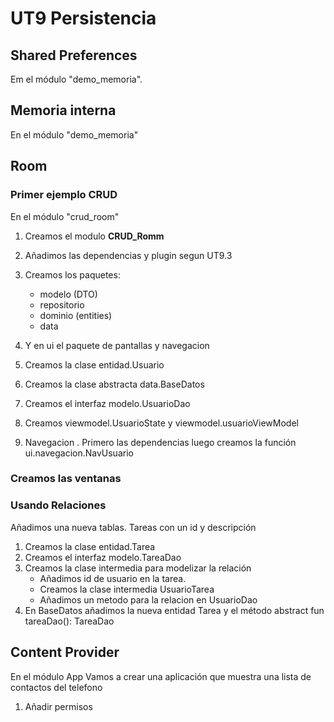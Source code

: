 # UT9 Persistencia 

## Shared Preferences
Em el módulo "demo_memoria".  

## Memoria interna
En el módulo "demo_memoria"


## Room
### Primer ejemplo CRUD

En el módulo "crud_room"  

1. Creamos el modulo **CRUD_Romm** 
2. Añadimos las dependencias y plugin segun UT9.3
3. Creamos los paquetes:
    * modelo (DTO)
    * repositorio 
    * dominio (entities)
    * data
   
4. Y en ui el paquete de pantallas y navegacion
5. Creamos la clase entidad.Usuario
6. Creamos la clase abstracta data.BaseDatos
7. Creamos el interfaz modelo.UsuarioDao
8. Creamos viewmodel.UsuarioState y viewmodel.usuarioViewModel
9. Navegacion . Primero las dependencias luego creamos la función ui.navegacion.NavUsuario


### Creamos las ventanas

### Usando Relaciones

Añadimos una nueva tablas. Tareas con un id y descripción

1. Creamos la clase entidad.Tarea
2. Creamos el interfaz modelo.TareaDao
3. Creamos la clase intermedia para modelizar la relación
   * Añadimos id de usuario en la tarea.
   * Creamos la clase intermedia UsuarioTarea
   * Añadimos un metodo para la relacion en UsuarioDao
4. En BaseDatos añadimos la nueva entidad Tarea y el método    abstract fun tareaDao(): TareaDao


## Content Provider 

En el módulo App
Vamos a crear una aplicación que muestra una lista de contactos del telefono

1. Añadir permisos
